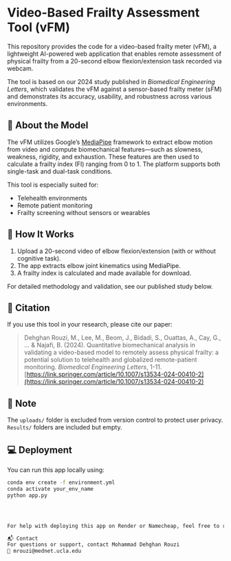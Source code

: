# Video-Based Frailty Assessment Tool (vFM)

This repository provides the code for a video-based frailty meter (vFM), a lightweight AI-powered web application that enables remote assessment of physical frailty from a 20-second elbow flexion/extension task recorded via webcam.

The tool is based on our 2024 study published in *Biomedical Engineering Letters*, which validates the vFM against a sensor-based frailty meter (sFM) and demonstrates its accuracy, usability, and robustness across various environments.

## 🧠 About the Model

The vFM utilizes Google’s [MediaPipe](https://mediapipe.dev/) framework to extract elbow motion from video and compute biomechanical features—such as slowness, weakness, rigidity, and exhaustion. These features are then used to calculate a frailty index (FI) ranging from 0 to 1. The platform supports both single-task and dual-task conditions.

This tool is especially suited for:
- Telehealth environments
- Remote patient monitoring
- Frailty screening without sensors or wearables

## 🧪 How It Works

1. Upload a 20-second video of elbow flexion/extension (with or without cognitive task).
2. The app extracts elbow joint kinematics using MediaPipe.
3. A frailty index is calculated and made available for download.

For detailed methodology and validation, see our published study below.

## 📖 Citation

If you use this tool in your research, please cite our paper:

> Dehghan Rouzi, M., Lee, M., Beom, J., Bidadi, S., Ouattas, A., Cay, G., ... & Najafi, B. (2024). Quantitative biomechanical analysis in validating a video-based model to remotely assess physical frailty: a potential solution to telehealth and globalized remote-patient monitoring. *Biomedical Engineering Letters*, 1-11.  
> [https://link.springer.com/article/10.1007/s13534-024-00410-2](https://link.springer.com/article/10.1007/s13534-024-00410-2)

## 🚫 Note

The `uploads/` folder is excluded from version control to protect user privacy. `Results/` folders are included but empty.


## 💻 Deployment

You can run this app locally using:

```bash
conda env create -f environment.yml
conda activate your_env_name
python app.py




For help with deploying this app on Render or Namecheap, feel free to reach out.

📬 Contact
For questions or support, contact Mohammad Dehghan Rouzi
📧 mrouzi@mednet.ucla.edu
